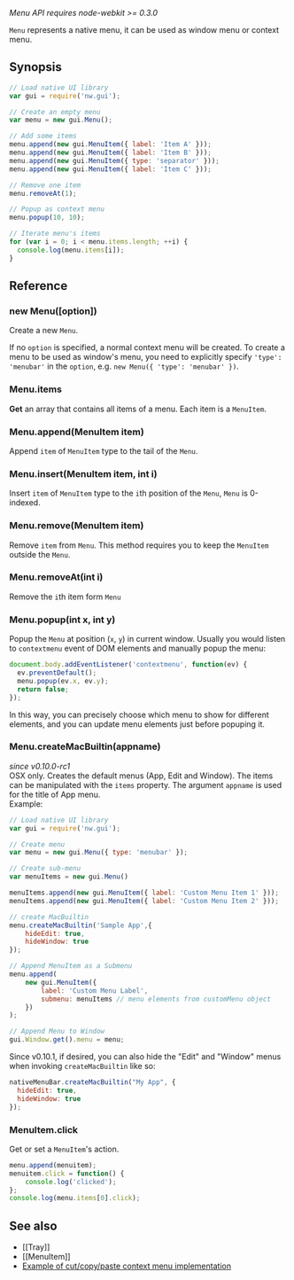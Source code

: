 _Menu API requires node-webkit >= 0.3.0_

`Menu` represents a native menu, it can be used as window menu or context menu.

## Synopsis

```javascript
// Load native UI library
var gui = require('nw.gui');

// Create an empty menu
var menu = new gui.Menu();

// Add some items
menu.append(new gui.MenuItem({ label: 'Item A' }));
menu.append(new gui.MenuItem({ label: 'Item B' }));
menu.append(new gui.MenuItem({ type: 'separator' }));
menu.append(new gui.MenuItem({ label: 'Item C' }));

// Remove one item
menu.removeAt(1);

// Popup as context menu
menu.popup(10, 10);

// Iterate menu's items
for (var i = 0; i < menu.items.length; ++i) {
  console.log(menu.items[i]);
}
```

## Reference

### new Menu([option])

Create a new `Menu`.

If no `option` is specified, a normal context menu will be created. To create a menu to be used as window's menu, you need to explicitly specify `'type': 'menubar'` in the `option`, e.g. `new Menu({ 'type': 'menubar' })`.

### Menu.items
**Get** an array that contains all items of a menu. Each item is a `MenuItem`.

### Menu.append(MenuItem item)

Append `item` of `MenuItem` type to the tail of the `Menu`.

### Menu.insert(MenuItem item, int i)

Insert `item` of `MenuItem` type to the `i`th position of the `Menu`, `Menu` is 0-indexed.

### Menu.remove(MenuItem item)

Remove `item` from `Menu`. This method requires you to keep the `MenuItem` outside the `Menu`.

### Menu.removeAt(int i)

Remove the `i`th item form `Menu`

### Menu.popup(int x, int y)

Popup the `Menu` at position (`x`, `y`) in current window. Usually you would listen to `contextmenu` event of DOM elements and manually popup the menu:

```javascript
document.body.addEventListener('contextmenu', function(ev) { 
  ev.preventDefault();
  menu.popup(ev.x, ev.y);
  return false;
});
```

In this way, you can precisely choose which menu to show for different elements, and you can update menu elements just before popuping it.

### Menu.createMacBuiltin(appname)
_since v0.10.0-rc1_  
OSX only. Creates the default menus (App, Edit and Window). The items can be manipulated with the `items` property. The argument `appname` is used for the title of App menu.  
Example:
```js
// Load native UI library
var gui = require('nw.gui');

// Create menu
var menu = new gui.Menu({ type: 'menubar' });

// Create sub-menu
var menuItems = new gui.Menu()

menuItems.append(new gui.MenuItem({ label: 'Custom Menu Item 1' }));
menuItems.append(new gui.MenuItem({ label: 'Custom Menu Item 2' }));

// create MacBuiltin
menu.createMacBuiltin('Sample App',{
	hideEdit: true,
  	hideWindow: true
});

// Append MenuItem as a Submenu
menu.append(
    new gui.MenuItem({
        label: 'Custom Menu Label',
        submenu: menuItems // menu elements from customMenu object
    })
);

// Append Menu to Window
gui.Window.get().menu = menu;
```
Since v0.10.1, if desired, you can also hide the "Edit" and "Window" menus when invoking `createMacBuiltin` like so:
```js
nativeMenuBar.createMacBuiltin("My App", {
  hideEdit: true,
  hideWindow: true
});
```

### MenuItem.click

Get or set a `MenuItem`'s action.

```javascript
menu.append(menuitem);
menuitem.click = function() { 
    console.log('clicked');
};
console.log(menu.items[0].click);
```


## See also

* [[Tray]]
* [[MenuItem]]
* [Example of cut/copy/paste context menu implementation](https://github.com/b1rdex/nw-contextmenu)